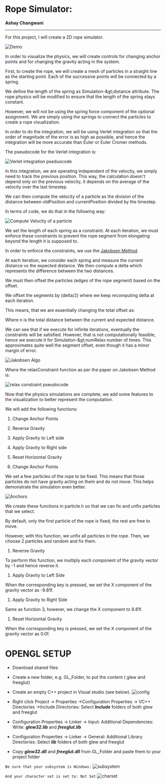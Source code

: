 # **Rope Simulator:**

**Ashay Changwani**
___
For this project, I will create a 2D rope simulator.

![Demo](images/demo.gif)

In order to visualize the physics, we will create controls for changing anchor points and for changing the gravity acting in the system.

First, to create the rope, we will create a mesh of particles in a straight line as the starting point. Each of the successive points will be connected by a spring.

We define the length of the spring as Simulation-\&gt;distance attribute. The rope physics will be modified to ensure that the length of the spring stays constant.

However, we will not be using the spring force component of the optional assignment. We are simply using the springs to connect the particles to create a rope visualization.

In order to do the integration, we will be using Verlet integration so that the order of magnitude of the error is as high as possible, and hence the integration will be more accurate than Euler or Euler Cromer methods.

The pseudocode for the Verlet integration is:

![Verlet integration pseduocode](images/verletPseudocode.png)

In this integration, we are operating independent of the velocity, we simply need to track the previous position. This way, the calculation doesn&#39;t depend only on the previous velocity, it depends on the average of the velocity over the last timestep.

We can then compute the velocity of a particle as the division of the distance between oldPosition and currentPosition divided by the timestep.

In terms of code, we do that in the following way:

![Compute Velocity of a particle](images/computeVelocity.png)

We set the length of each spring as a constraint. At each iteration, we must enforce these constraints to prevent the rope segment from elongating beyond the length it is supposed to.

In order to enforce the constraints, we use the [Jakobsen Method](https://www.cs.cmu.edu/afs/cs/academic/class/15462-s13/www/lec_slides/Jakobsen.pdf).

At each iteration, we consider each spring and measure the current distance vs the expected distance. We then compute a delta which represents the difference between the two distances.

We must then offset the particles (edges of the rope segment) based on the offset.

We offset the segments by (delta/2) where we keep recomputing delta at each iteration.

This means, that we are essentially changing the total offset as:

Where n is the total distance between the current and expected distance.

We can see that if we execute for infinite iterations, eventually the constraints will be satisfied. However, that is not computationally feasible, hence we execute it for Simulation-\&gt;numRelax number of times. This approximates quite well the segment offset, even though it has a minor margin of error.

![Jakobsen Algo](images/jakobsen.png)

Where the relaxConstraint function as per the paper on Jakobsen Method is:

![relax constraint pseudocode](images/relaxConstraintPseudocode.png)

Now that the physics simulations are complete, we add some features to the visualization to better represent the computation.

We will add the following functions:

1. Change Anchor Points
2. Reverse Gravity
3. Apply Gravity to Left side
4. Apply Gravity to Right side
5. Reset Horizontal Gravity

1. Change Anchor Points

We set a few particles of the rope to be fixed. This means that those particles do not have gravity acting on them and do not move. This helps demonstrate the simulation even better.

![Anchors](images/anchors.png)

We create these functions in particle.h so that we can fix and unfix particles that we select.

By default, only the first particle of the rope is fixed, the rest are free to move.

However, with this function, we unfix all particles in the rope. Then, we choose 2 particles and random and fix them.

1. Reverse Gravity

To perform this function, we multiply each component of the gravity vector by -1 and hence reverse it.

1. Apply Gravity to Left Side

When the corresponding key is pressed, we set the X component of the gravity vector as -9.81f.

1. Apply Gravity to Right Side

Same as function 3, however, we change the X component to 9.81f.

1. Reset Horizontal Gravity

When the corresponding key is pressed, we set the X component of the gravity vector as 0.0f.


# OPENGL	SETUP

- Download shared files
- Create a new folder, e.g. GL_Folder, to put the content ( glew and freeglut)
- Create an empty C++ project in Visual studio (see below).
![config](images/config.png)

- Right click Project &rarr; Properties &rarr;Configuration Properties &rarr; VC++ Directories &rarr;Include Directories:
    Select **_Include_** folders of both glew and freeglut
- Configuration Properties &rarr; Linker &rarr; Input:
    Additional Dependencies:
    Write: **_glew32.lib_** and **_freeglut.lib_**
- Configuration Properties &rarr; Linker &rarr; General:
    Additional Library Directories:
    Select **_lib_** folders of both glew and freeglut
- Copy **_glew32.dll_** and **_freeglut.dll_** from GL_Folder and paste them to your project folder

`
Be sure that your subsystem is Windows:
`
![subsystem](images/subsystem.png)

`
And your character set is set to: Not Set
`
![charset](images/charset.png)
